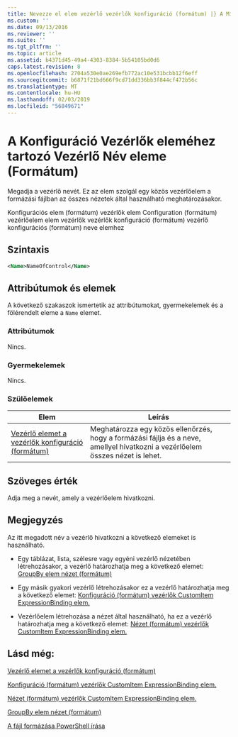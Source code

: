 ```yaml
---
title: Nevezze el elem vezérlő vezérlők konfiguráció (formátum) |} A Microsoft Docs
ms.custom: ''
ms.date: 09/13/2016
ms.reviewer: ''
ms.suite: ''
ms.tgt_pltfrm: ''
ms.topic: article
ms.assetid: b4371d45-49a4-4303-8384-5b54105bd0d6
caps.latest.revision: 8
ms.openlocfilehash: 2704a530e0ae269efb772ac10e531bcbb12f6eff
ms.sourcegitcommit: b6871f21bd666f9cd71dd336bb3f844cf472b56c
ms.translationtype: MT
ms.contentlocale: hu-HU
ms.lasthandoff: 02/03/2019
ms.locfileid: "56849671"
---
```

# <a name="name-element-for-control-for-controls-for-configuration-format"></a>A Konfiguráció Vezérlők eleméhez tartozó Vezérlő Név eleme (Formátum)

Megadja a vezérlő nevét. Ez az elem szolgál egy közös vezérlőelem a formázási fájlban az összes nézetek által használható meghatározásakor.

Konfigurációs elem (formátum) vezérlők elem Configuration (formátum) vezérlőelem elem vezérlők vezérlők konfiguráció (formátum) vezérlő konfigurációs (formátum) neve elemhez

## <a name="syntax"></a>Szintaxis

```xml
<Name>NameOfControl</Name>

```

## <a name="attributes-and-elements"></a>Attribútumok és elemek

A következő szakaszok ismertetik az attribútumokat, gyermekelemek és a fölérendelt eleme a `Name` elemet.

### <a name="attributes"></a>Attribútumok

Nincs.

### <a name="child-elements"></a>Gyermekelemek

Nincs.

### <a name="parent-elements"></a>Szülőelemek

|Elem|Leírás|
|-------------|-----------------|
|[Vezérlő elemet a vezérlők konfiguráció (formátum)](./control-element-for-controls-for-configuration-format.md)|Meghatározza egy közös ellenőrzés, hogy a formázási fájlja és a neve, amellyel hivatkozni a vezérlőelem összes nézet is lehet.|

## <a name="text-value"></a>Szöveges érték

Adja meg a nevét, amely a vezérlőelem hivatkozni.

## <a name="remarks"></a>Megjegyzés

Az itt megadott név a vezérlő hivatkozni a következő elemeket is használható.

- Egy táblázat, lista, szélesre vagy egyéni vezérlő nézetében létrehozásakor, a vezérlő határozhatja meg a következő elemet: [GroupBy elem nézet (formátum)](./groupby-element-for-view-format.md)

- Egy másik gyakori vezérlő létrehozásakor ez a vezérlő határozhatja meg a következő elemet: [Konfiguráció (formátum) vezérlők CustomItem ExpressionBinding elem.](./expressionbinding-element-for-customitem-for-controls-for-configuration-format.md)

- Vezérlőelem létrehozása a nézet által használható, ha ez a vezérlő határozhatja meg a következő elemet: [Nézet (formátum) vezérlők CustomItem ExpressionBinding elem.](./expressionbinding-element-for-customitem-for-controls-for-view-format.md)

## <a name="see-also"></a>Lásd még:

[Vezérlő elemet a vezérlők konfiguráció (formátum)](./control-element-for-controls-for-configuration-format.md)

[Konfiguráció (formátum) vezérlők CustomItem ExpressionBinding elem.](./expressionbinding-element-for-customitem-for-controls-for-configuration-format.md)

[Nézet (formátum) vezérlők CustomItem ExpressionBinding elem.](./expressionbinding-element-for-customitem-for-controls-for-view-format.md)

[GroupBy elem nézet (formátum)](./groupby-element-for-view-format.md)

[A fájl formázása PowerShell írása](./writing-a-powershell-formatting-file.md)
